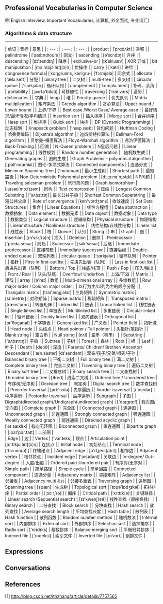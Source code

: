 ## Professional Vocabularies in Computer Science 
@[English Interview, Important Vocabularies, 计算机, 外企面试, 专业词汇]

### Algorithms & data structure
------

| 单词 | 音标 | 意思 |
| : --- : | : --- : | : --- : |
| product | [ˈprɑdʌkt] | 乘积 | 
| palindrome |	[ˈpælɪndroʊm] |	回文 |
| ascending	| [əˈsɛndɪŋ] | 升序 |
| descending | [dɪ'sendɪŋ] | 降序 |
| exclusive-or | [ɪkˈsklusɪv] | XOR 异或 |
| bit manipulation | [mə.nɪpjə'leɪʃ(ə)n] | 位操作 |
| carry	| [ˈkæri]	 | 进位 |
| congruence formula|	[ˈkɑŋɡruəns, kənˈɡru-] [ˈfɔrmjələ] |	同余式 |
| allocate | ['ælə.keɪt] | 分配 |
| binary tree | | 二叉树 |
| multi-tree | | 多叉树 |
| circular queue | ['sɜrkjələr] | 循环队列 |
| complement | ['kɑmplə.ment] | 补码、余角 |
| portability | [.pɔrtə'bɪləti] | 可移植性 |
| traversing | ['træ.vɜrs] | 遍历 |
| dictionaries | | 字典 |
| heap | | 堆 |
| Priority queue | | 优先队列 |
| Matrix multiplication | | 矩阵乘法 |
| Greedy algorithm | | 贪心算法|
| Upper bound / Lower bound | |  上界/下界  |
| Best case /Worst Case/ Average case | | 最好情况/最坏情况/平均情况 |
| Insertion sort | | 插入排序 |
| Merge sort | | 合并排序 |
| Heap sort | | 堆排序 |
| Quick sort | | 快排 | 
| DP (Dynamic Programming) | | 动态规划 |
| Knapsack problem | ['næp.sæk] | 背包问题 |
| Huffman Coding | | 哈弗曼编码 | 
| Dijkstra’s algorithm | | 迪杰斯特拉算法 |
| Bellman-Ford algorithm | | 贝尔曼-福德算法 |
| Floyd-Warshall algorithm | | 弗洛伊德算法 |
| Back-Tracking | | 回溯  |
| N-Queen problem | | N皇后问题 |
| Linear programming | | 线性规划 |
| Random number generation | | 随机数生成 |
| Generating graphs | | 图的生成 |
| Graph Problems – polynomial algorithm | [.pɑli'noʊmiəl] | 图论-多项式算法 |
| Connected components | | 连通分支 |
| Minimum Spanning Tree | ['mɪnɪməm] | 最小生成树 |
| Shortest path | | 最短路径 |
| Non-Deterministic Polynomial problem | [dɪˌtɜːmɪ'nɪstɪk] | NP问题 |
| Traveling salesman problem | | 旅行商问题 |
| Graph isomorphism | [ˌaɪsəʊ'mɔːfɪzəm] | 同构 |
| Text compression | | 压缩 |
| Longest Common Substring | ['sʌbstrɪŋ] | 最长公共子串 |
| Shortest Common Superstring | | 最短公共父串 |
| Rate of convergence   | [kən'vɜrdʒəns] | 收敛速度 |
| Set Data Structures | | 集合 |
| Linear Equations | | 线性方程组 |
| Data abstraction | | 数据抽象 |
| Data element | | 数据元素 |
| Data object | | 数据对象 |
|  Data type | | 数据类型 |
| Logical structure | | 逻辑结构 |
| Physical structure | | 物理结构 |
| Linear structure / Nonlinear structure | | 线性结构/非线性结构 |
| Linear list | | 线性表 |
| Stack | | 栈 |
| Queue | | 队列 |
| String | | 串 |
| Graph | | 图 |
| Insertion | [ɪn'sɜrʃ(ə)n] | 插入 |
| Deletion | | 删除 |
| Predecessor | ['predə.sesər] | 前趋 |
| Successor | [sək'sesər] | 后继 |
| Immediate predecessor | | 直接前趋 |
| Immediate successor | | 直接后继 |
| Double-ended queue | | 双端列表 |
| circular queue | ['sɜrkjələr] | 循环队列 |
| Pointer | | 指针 |
| First-in first-out list | | 先进先出表（队列） |
| Last-in first-out list | | 后进先出表（队列） |
| Bottom / Top | | 栈底/栈顶  |
| Push / Pop | | 压入/弹出 |
| Front / Rear | | 队头/队尾 |
| Overflow/ Underflow | | 上溢/下溢 |
| Matrix | | 矩阵 |
| array | [ə'reɪ] | 数组 | 
| Multi-dimensional array | | 多维数组 |
| Row major order / Column major order | | 以行为主/以列为主的顺序分配 |
| Triangular matrix | [traɪ'æŋɡjələr] | 三角矩阵 |
| Symmetric matrix | [sɪ'metrɪk] | 对称矩阵 |
|  Sparse matrix | | 稀疏矩阵 |
| Transposed matrix | [træns'poʊz] | 转置矩阵 |
| Linked list | | 链表 |
| Linear linked list | | 线性链表 |
| Single linked list | | 单链表 |
| Multilinked list | | 多重链表 |
| Circular linked list | | 循环链表 |
| Doubly linked list | | 双向链表 |
| Orthogonal list | [ɔr'θɒgənəl] | 十字链表 |
| Generalized list | | 广义表 |
|  Pointer field | | 指针域 |
| Head node | | 头结点 |
|  Head pointer / Tail pointer | | 头指针/尾指针 |
| Blank string | | 空白串 |
| Null string | [nʌl] | 空串（零串） |
| Substring | ['sʌbstrɪŋ] | 子串 |
| Subtree | | 子树 |
| Forest | | 森林 |
| Root | | 根 |
| Leaf | | 叶子 |
| Depth | [depθ] | 深度 |
| Parents/ Children/ Brother/ Ancestor/ Descendant | ['æn.sestər] [dɪ'sendənt] | 双亲/孩子/兄弟/祖先/子孙 |
| Balanced binary tree | | 平衡二叉树 |
|  Full binary tree | | 满二叉树 |
| Complete binary tree | | 完全二叉树 |
| Traversing binary tree | | 遍历二叉树 |
| Binary sort tree | | 二叉排序树 |
| Binary search tree | | 二叉查找树 |
| Threaded binary tree | [θred] | 线索二叉树 |
| Ordered tree / Unordered tree | | 有序树/无序树 |
| Decision tree | | 判定树 |
| Digital search tree | | 数字查找树 |
| Preorder traversal | [pri:'ɔ:də] | 先序遍历 |
| Inorder traversal | [ɪ'nɔrdər] | 中序遍历 |
| Postorder traversal | | 后序遍历 |
| Subgraph |  | 子图 |
| Digraph(directed graph)/Undigraph(undirected graph) | ['daɪgrɑ:f] | 有向图/无向图 |
| Complete graph | | 完全图 |
| Connected graph | | 连通图 |
| Unconnected graph | | 非连通图 |
| Strongly connected graph | | 强连通图  |
| Weakly connected graph | | 弱连通图 |
| Directed acyclic graph | | [ˌeɪ'saɪklɪk] | 有向无环图 |
| Biconnected graph | |  重连通图  |
| Bipartite graph | [.baɪ'pɑr.taɪt] | 二部图 |      
| Edge | | 边 |
| Vertex | ['vɜr.teks] | 顶点 |
| Articulation point |  [ɑr.tɪkju'leɪʃ(ə)n] | 连接点 |
|  Initial node | | 初始结点 |
| Terminal node |  ['tɜrmɪn(ə)l] | 终端结点 |
| Adjacent edge |   [ə'dʒeɪs(ə)nt] | 相邻边 |
| Adjacent vertex | | 相邻顶点 |
| Incident edge | ['ɪnsɪdənt] | 关联边  |
|  In-degree/ Out-degree | | 入度/出度  |
| Ordered pair/ Unordered pair | | 有序对/无序对 |
| Simple path | | 简单路径 |
| Simple cycle | | 简单回路 |
| Connected component | | 连通分量  |
| Adjacency matrix | | 邻接矩阵 |
| Adjacency list | | 邻接表 |
| Adjacency multi-list | | 邻接多重表 |
| Traversing graph | | 遍历图 |
| Spanning tree | [spæn] | 生成树 |
| Topological sort | [tɒpə'lɒdʒɪkəl] | 拓扑排序 |
| Partial order | [ˈpɑːrʃ(ə)l] | 偏序 |
| Critical path | ['krɪtɪk(ə)l] | 关键路径 |
| Linear search (Sequential search) | [sɪ'kwenʃ(ə)l] | 线性查找（顺序查找） |
| Binary search | | 二分查找 |
| Block search | | 分块查找  |
| Hash search | | 散列查找 |
| Average search length | | 平均查找长度 |
| Hash table | | 散列表 |
| Hash function | | 散列函数 | 
| Random number method | | 随机数法 |
| Internal sort | | 内部排序 |
| External sort | | 外部排序 |
| Selection sort | | 选择排序 |
| Radix sort | ['reɪdɪks] | 基数排序 |
| Balance merging sort | | 平衡归并排序 |
|  Indexed file |  ['ɪndekst] | 索引文件 |
| Inverted file |  [ɪnˈvɜrt] | 倒排文件 |


## Expressions


## Conversations

## References
[1]  http://blog.csdn.net/ithzhang/article/details/7757565